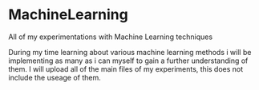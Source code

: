 # MachineLearning
All of my experimentations with Machine Learning techniques

During my time learning about various machine learning methods i will be implementing as many as i can myself to gain a further understanding of them. I will upload all of the main files of my experiments,
this does not include the useage of them.

